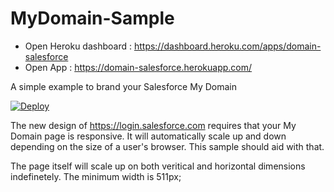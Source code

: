 MyDomain-Sample
====================

- Open Heroku dashboard : https://dashboard.heroku.com/apps/domain-salesforce
- Open App : https://domain-salesforce.herokuapp.com/

A simple example to brand your Salesforce My Domain

[![Deploy](https://www.herokucdn.com/deploy/button.png)](https://heroku.com/deploy?template=https://github.com/littleyellowboy/domain-salesforce)

The new design of https://login.salesforce.com requires that your My Domain page is responsive.   It will automatically scale up and down depending on the size of a user's browser.   This sample should aid with that.

The page itself will scale up on both veritical and horizontal dimensions indefinetely.   The minimum width is 511px;


